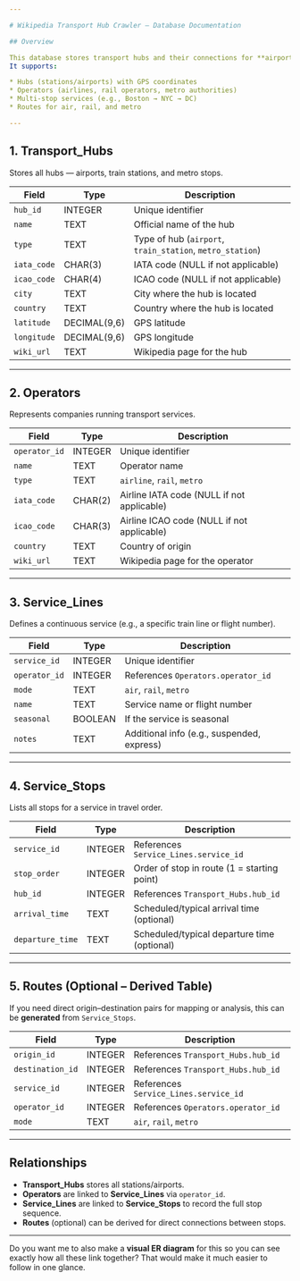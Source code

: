```yaml
---

# Wikipedia Transport Hub Crawler – Database Documentation

## Overview

This database stores transport hubs and their connections for **airports** and **train stations** (including metro, regional, and high-speed rail).
It supports:

* Hubs (stations/airports) with GPS coordinates
* Operators (airlines, rail operators, metro authorities)
* Multi-stop services (e.g., Boston → NYC → DC)
* Routes for air, rail, and metro

---
```


## **1. Transport\_Hubs**

Stores all hubs — airports, train stations, and metro stops.

| Field       | Type         | Description                                               |
| ----------- | ------------ | --------------------------------------------------------- |
| `hub_id`    | INTEGER      | Unique identifier                                         |
| `name`      | TEXT         | Official name of the hub                                  |
| `type`      | TEXT         | Type of hub (`airport`, `train_station`, `metro_station`) |
| `iata_code` | CHAR(3)      | IATA code (NULL if not applicable)                        |
| `icao_code` | CHAR(4)      | ICAO code (NULL if not applicable)                        |
| `city`      | TEXT         | City where the hub is located                             |
| `country`   | TEXT         | Country where the hub is located                          |
| `latitude`  | DECIMAL(9,6) | GPS latitude                                              |
| `longitude` | DECIMAL(9,6) | GPS longitude                                             |
| `wiki_url`  | TEXT         | Wikipedia page for the hub                                |

---

## **2. Operators**

Represents companies running transport services.

| Field         | Type    | Description                                |
| ------------- | ------- | ------------------------------------------ |
| `operator_id` | INTEGER | Unique identifier                          |
| `name`        | TEXT    | Operator name                              |
| `type`        | TEXT    | `airline`, `rail`, `metro`                 |
| `iata_code`   | CHAR(2) | Airline IATA code (NULL if not applicable) |
| `icao_code`   | CHAR(3) | Airline ICAO code (NULL if not applicable) |
| `country`     | TEXT    | Country of origin                          |
| `wiki_url`    | TEXT    | Wikipedia page for the operator            |

---

## **3. Service\_Lines**

Defines a continuous service (e.g., a specific train line or flight number).

| Field         | Type    | Description                                |
| ------------- | ------- | ------------------------------------------ |
| `service_id`  | INTEGER | Unique identifier                          |
| `operator_id` | INTEGER | References `Operators.operator_id`         |
| `mode`        | TEXT    | `air`, `rail`, `metro`                     |
| `name`        | TEXT    | Service name or flight number              |
| `seasonal`    | BOOLEAN | If the service is seasonal                 |
| `notes`       | TEXT    | Additional info (e.g., suspended, express) |

---

## **4. Service\_Stops**

Lists all stops for a service in travel order.

| Field            | Type    | Description                                 |
| ---------------- | ------- | ------------------------------------------- |
| `service_id`     | INTEGER | References `Service_Lines.service_id`       |
| `stop_order`     | INTEGER | Order of stop in route (1 = starting point) |
| `hub_id`         | INTEGER | References `Transport_Hubs.hub_id`          |
| `arrival_time`   | TEXT    | Scheduled/typical arrival time (optional)   |
| `departure_time` | TEXT    | Scheduled/typical departure time (optional) |

---

## **5. Routes (Optional – Derived Table)**

If you need direct origin–destination pairs for mapping or analysis, this can be **generated** from `Service_Stops`.

| Field            | Type    | Description                           |
| ---------------- | ------- | ------------------------------------- |
| `origin_id`      | INTEGER | References `Transport_Hubs.hub_id`    |
| `destination_id` | INTEGER | References `Transport_Hubs.hub_id`    |
| `service_id`     | INTEGER | References `Service_Lines.service_id` |
| `operator_id`    | INTEGER | References `Operators.operator_id`    |
| `mode`           | TEXT    | `air`, `rail`, `metro`                |

---

## Relationships

* **Transport\_Hubs** stores all stations/airports.
* **Operators** are linked to **Service\_Lines** via `operator_id`.
* **Service\_Lines** are linked to **Service\_Stops** to record the full stop sequence.
* **Routes** (optional) can be derived for direct connections between stops.

---

Do you want me to also make a **visual ER diagram** for this so you can see exactly how all these link together? That would make it much easier to follow in one glance.
